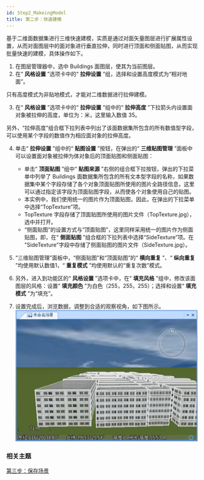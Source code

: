 ```yaml
---
id: Step2_MakeingModel
title: 第二步：快速建模  
---  
```

基于二维面数据集进行三维快速建模，实质是通过对面矢量图层进行扩展属性设置，从而对面图层中的面对象进行垂直拉伸，同时进行顶面和侧面贴图，从而实现批量快速的建模，具体操作如下。

1. 在图层管理器中，选中 Buildings 面图层，使其为当前图层。
2. 在“ **风格设置** ”选项卡中的“ **拉伸设置** ”组，选择和设置高度模式为“相对地面”。 

只有高度模式为非贴地模式，才能对二维数据进行拉伸建模。

3. 在“ **风格设置** ”选项卡中的“ **拉伸设置** ”组中的“ **拉伸高度** ”下拉箭头内设置面对象被拉伸的高度，单位为：米，这里输入数值 35。 

另外，“拉伸高度”组合框下拉列表中列出了该面数据集所包含的所有数值型字段，可以使用某个字段的数值作为相应面对象的拉伸高度。

4. 单击“ **拉伸设置** ”组中的“ **贴图设置** ”按钮，在弹出的“ **三维贴图管理** ”面板中可以设置面对象被拉伸为体对象后的顶面贴图和侧面贴图：   

      * 单击“ **顶面贴图** ”组中“ **贴图来源** ”右侧的组合框下拉按钮，弹出的下拉菜单中列举了 Buildings 面数据集所包含的所有文本型字段的名称，如果数据集中某个字段存储了各个对象顶面贴图所使用的图片全路径信息，这里可以通过指定该字段为顶面贴图字段，从而使各个对象使用自己的贴图。
      * 本实例中，我们使用统一的图片作为顶面贴图，因此，在弹出的下拉菜单中选择“TopTexture”项。
      * TopTexture 字段存储了顶面贴图所使用的图片文件（TopTexture.jpg），选中并打开。
      * “侧面贴图”的设置方式与“顶面贴图”，这里同样采用统一的图片作为侧面贴图，即，在“ **侧面贴图** ”组合框的下拉列表中选择“SideTexture”项。在 "SideTexture"字段中存储了侧面贴图的图片文件（SideTexture.jpg）。  

5. “三维贴图管理”面板中，“侧面贴图”和“顶面贴图”的“ **横向重复** ”、“ **纵向重复** ”均使用默认数值1，“ **重复模式** ”均使用默认的“重复次数”模式。
6. 另外，进入到功能区的“ **风格设置** ”选项卡中，在“ **填充风格** ”组中，修改该面图层的风格：设置“ **填充颜色** ”为白色（255，255，255）；选择和设置“ **填充模式** ”为“填充”。
7. 设置完成后，浏览数据，调整到合适的观察视角，如下图所示。
![](../SceneApplication/img/Extend.png)  


###  相关主题

 [第三步：保存场景](Step3_SaveScene)


